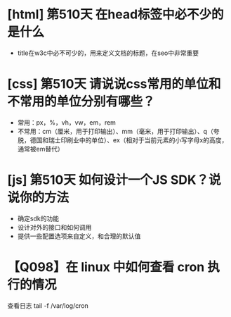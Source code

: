 # [html] 第510天 在head标签中必不少的是什么

- title在w3c中必不可少的，用来定义文档的标题，在seo中非常重要

# [css] 第510天 请说说css常用的单位和不常用的单位分别有哪些？

- 常用：px，%，vh，vw，em，rem
- 不常用：cm（厘米，用于打印输出）、mm（毫米，用于打印输出）、q（夸脱，德国和瑞士印刷业中的单位）、ex（相对于当前元素的小写字母x的高度，通常被em替代）

# [js] 第510天 如何设计一个JS SDK？说说你的方法

- 确定sdk的功能
- 设计对外的接口和如何调用
- 提供一些配置选项来自定义，和合理的默认值

# 【Q098】在 linux 中如何查看 cron 执行的情况

查看日志 tail -f /var/log/cron
